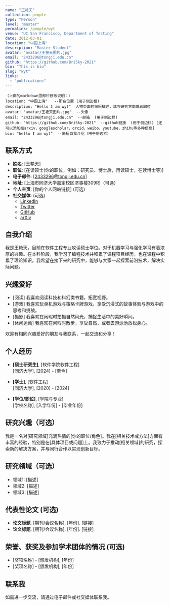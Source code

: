```yaml
---
name: "王艳天"
collection: people
type: "Person"
level: "master"
permalink: /people/wyt
venue: "UC San Francisco, Department of Testing"
date: 2012-03-01
location: "中国上海"
description: "Master Student"
avatar: "avatar/王艳天图片.jpg"
email: "2433296@tongji.edu.cn"
github: "https://github.com/BriSky-2021"
bio: "This is bio"
slug: "wyt"
links:
  - "publications"
---
```





```
（上面的markdown顶部栏修改说明：）
location: "中国上海"   --所在位置 (用于侧边栏)
description: "Hello I am wyt"  人物页面的简短描述，填写研究方向或者职位
avatar: "avatar/王艳天图片.jpg"  --头像 
email: "2433296@tongji.edu.cn"  --邮箱  (用于侧边栏)
github: "https://github.com/BriSky-2021"  --github链接  (用于侧边栏) [还可以添加如arxiv，googlescholar，orcid，weibo，youtube，zhihu等多种信息]
bio: "hello I am wyt"  --简短自我介绍（用于侧边栏）
```


## 联系方式

- **姓名**: [王艳天]
- **职位**: [在读硕士(你的职位，例如：研究员、博士后，再读硕士，在读博士等)]
- **电子邮件**: [2433296@tongji.edu.cn]
- **地址**: [上海市同济大学嘉定校区济事楼309R]（可选）
- **个人主页**: [你的个人网站链接] (可选)
- **社交媒体**: (可选)
    - [LinkedIn](https://linkedin.com/in/你的链接)
    - [Twitter](https://twitter.com/你的链接)
    - [GitHub](https://github.com/你的链接)
    - [arXiv](https://arxiv.org/a/你的链接)


## 自我介绍
我是王艳天，目前在软件工程专业攻读硕士学位。对于机器学习与强化学习有着浓厚的兴趣。在本科阶段，我学习了编程技术并积累了课程项目经历，也在课程中积累了理论知识。我希望在接下来的研究中，能够与大家一起探索前沿技术，解决实际问题。

## 兴趣爱好
  - [阅读] 我喜欢阅读科技和科幻类书籍，拓宽视野。
  - [游戏] 我喜欢玩单机游戏与策略卡牌游戏，享受沉浸式的故事体验与游戏中的思考和挑战。
  - [摄影] 我喜欢在闲暇时拍摄自然风光，捕捉生活中的美好瞬间。
  - [休闲运动] 我喜欢在闲暇时散步，享受自然，或者去游泳池放松身心。

欢迎有相同兴趣爱好的朋友与我联系，一起交流和分享！

## 个人经历

- **[硕士研究生]**, [软件学院软件工程]  
  [同济大学], [2024] - [至今]

- **[学士]**, [软件工程]  
  [同济大学], [2020] - [2024]

- **[学位/职位]**, [学院与专业]  
  [学校名称], [入学年份] - [毕业年份]

## 研究兴趣（可选）

我是一名对[研究领域]充满热情的[你的职位/角色]。我在[相关技术或方法]方面有丰富的经验，特别是在[具体项目或问题]上。我致力于推动[相关领域]的研究，探索新的解决方案，并与同行合作以实现创新目标。

## 研究领域（可选）

- 领域1: [描述]
- 领域2: [描述]
- 领域3: [描述]



## 代表性论文 (可选)

- **论文标题**. [期刊/会议名称], [年份]. [链接]
- **论文标题**. [期刊/会议名称], [年份]. [链接]

## 荣誉、获奖及参加学术团体的情况 (可选)

- [奖项名称] - [颁发机构], [年份]
- [奖项名称] - [颁发机构], [年份]

## 联系我

如需进一步交流，请通过电子邮件或社交媒体联系我。